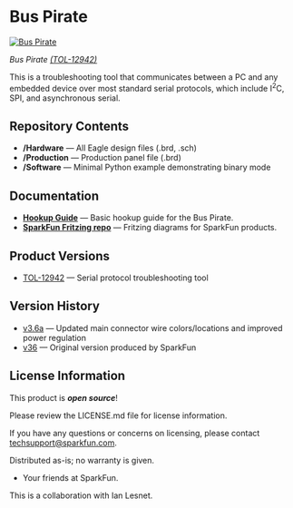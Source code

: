Bus Pirate
==========

[![Bus Pirate](https://cdn.sparkfun.com/r/600-600/assets/learn_tutorials/4/0/4/Bus_Pirate.jpg)](https://cdn.sparkfun.com/assets/learn_tutorials/4/0/4/Bus_Pirate.jpg)

*Bus Pirate [(TOL-12942)](https://www.sparkfun.com/products/12942)*

This is a troubleshooting tool that communicates between a PC and any embedded device over most standard serial protocols, which
include I<sup>2</sup>C, SPI, and asynchronous serial.

Repository Contents
-------------------

* **/Hardware** &mdash; All Eagle design files (.brd, .sch)
* **/Production** &mdash; Production panel file (.brd)
* **/Software** &mdash; Minimal Python example demonstrating binary mode

Documentation
--------------
* **[Hookup Guide](https://learn.sparkfun.com/tutorials/bus-pirate-v36a-hookup-guide)** &mdash; Basic hookup guide for the Bus Pirate.
* **[SparkFun Fritzing repo](https://github.com/sparkfun/Fritzing_Parts)** &mdash; Fritzing diagrams for SparkFun products.

Product Versions
----------------
* [TOL-12942](https://www.sparkfun.com/products/12942) &mdash; Serial protocol troubleshooting tool

Version History
---------------
* [v3.6a](https://www.sparkfun.com/products/12942) &mdash; Updated main connector wire colors/locations and improved power regulation
* [v36](https://www.sparkfun.com/products/9544) &mdash; Original version produced by SparkFun

License Information
-------------------

This product is _**open source**_!

Please review the LICENSE.md file for license information.

If you have any questions or concerns on licensing, please contact techsupport@sparkfun.com.

Distributed as-is; no warranty is given.

- Your friends at SparkFun.

This is a collaboration with Ian Lesnet.
